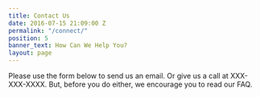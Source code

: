```yaml
---
title: Contact Us
date: 2016-07-15 21:09:00 Z
permalink: "/connect/"
position: 5
banner_text: How Can We Help You?
layout: page
---
```


Please use the form below to send us an email. Or give us a call at XXX-XXX-XXXX. But, before you do either, we encourage you to read our FAQ. 